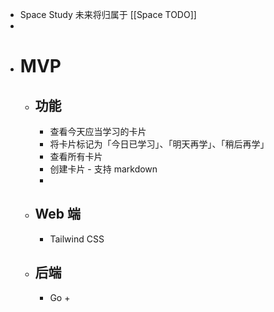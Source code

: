 - Space Study 未来将归属于 [[Space TODO]]
-
- # MVP
	- ## 功能
		- 查看今天应当学习的卡片
		- 将卡片标记为「今日已学习」、「明天再学」、「稍后再学」
		- 查看所有卡片
		- 创建卡片 - 支持 markdown
		-
	- ## Web 端
		- Tailwind CSS
	- ## 后端
		- Go +